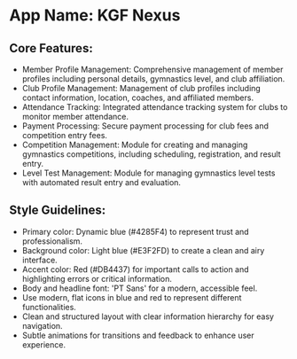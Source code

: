 # **App Name**: KGF Nexus

## Core Features:

- Member Profile Management: Comprehensive management of member profiles including personal details, gymnastics level, and club affiliation.
- Club Profile Management: Management of club profiles including contact information, location, coaches, and affiliated members.
- Attendance Tracking: Integrated attendance tracking system for clubs to monitor member attendance.
- Payment Processing: Secure payment processing for club fees and competition entry fees.
- Competition Management: Module for creating and managing gymnastics competitions, including scheduling, registration, and result entry.
- Level Test Management: Module for managing gymnastics level tests with automated result entry and evaluation.

## Style Guidelines:

- Primary color: Dynamic blue (#4285F4) to represent trust and professionalism.
- Background color: Light blue (#E3F2FD) to create a clean and airy interface.
- Accent color: Red (#DB4437) for important calls to action and highlighting errors or critical information.
- Body and headline font: 'PT Sans' for a modern, accessible feel.
- Use modern, flat icons in blue and red to represent different functionalities.
- Clean and structured layout with clear information hierarchy for easy navigation.
- Subtle animations for transitions and feedback to enhance user experience.